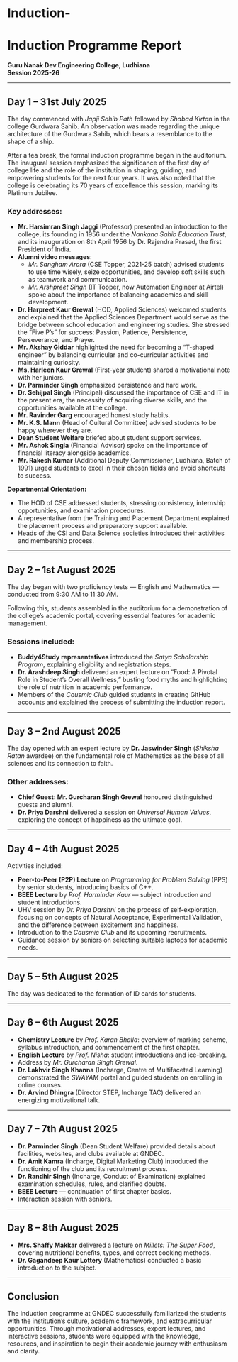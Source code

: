 # Induction-
# Induction Programme Report  
**Guru Nanak Dev Engineering College, Ludhiana**  
**Session 2025-26**  

---

## Day 1 – 31st July 2025  
The day commenced with *Japji Sahib Path* followed by *Shabad Kirtan* in the college Gurdwara Sahib. An observation was made regarding the unique architecture of the Gurdwara Sahib, which bears a resemblance to the shape of a ship.  

After a tea break, the formal induction programme began in the auditorium. The inaugural session emphasized the significance of the first day of college life and the role of the institution in shaping, guiding, and empowering students for the next four years. It was also noted that the college is celebrating its 70 years of excellence this session, marking its Platinum Jubilee.  

### Key addresses:  
- **Mr. Harsimran Singh Jaggi** (Professor) presented an introduction to the college, its founding in 1956 under the *Nankana Sahib Education Trust*, and its inauguration on 8th April 1956 by Dr. Rajendra Prasad, the first President of India.  
- **Alumni video messages**:  
  - *Mr. Sangham Arora* (CSE Topper, 2021-25 batch) advised students to use time wisely, seize opportunities, and develop soft skills such as teamwork and communication.  
  - *Mr. Arshpreet Singh* (IT Topper, now Automation Engineer at Airtel) spoke about the importance of balancing academics and skill development.  
- **Dr. Harpreet Kaur Grewal** (HOD, Applied Sciences) welcomed students and explained that the Applied Sciences Department would serve as the bridge between school education and engineering studies. She stressed the “Five P’s” for success: Passion, Patience, Persistence, Perseverance, and Prayer.  
- **Mr. Akshay Giddar** highlighted the need for becoming a “T-shaped engineer” by balancing curricular and co-curricular activities and maintaining curiosity.  
- **Ms. Harleen Kaur Grewal** (First-year student) shared a motivational note with her juniors.  
- **Dr. Parminder Singh** emphasized persistence and hard work.  
- **Dr. Sehijpal Singh** (Principal) discussed the importance of CSE and IT in the present era, the necessity of acquiring diverse skills, and the opportunities available at the college.  
- **Mr. Ravinder Garg** encouraged honest study habits.  
- **Mr. K.S. Mann** (Head of Cultural Committee) advised students to be happy wherever they are.  
- **Dean Student Welfare** briefed about student support services.  
- **Mr. Ashok Singla** (Financial Advisor) spoke on the importance of financial literacy alongside academics.  
- **Mr. Rakesh Kumar** (Additional Deputy Commissioner, Ludhiana, Batch of 1991) urged students to excel in their chosen fields and avoid shortcuts to success.  

**Departmental Orientation:**  
- The HOD of CSE addressed students, stressing consistency, internship opportunities, and examination procedures.  
- A representative from the Training and Placement Department explained the placement process and preparatory support available.  
- Heads of the CSI and Data Science societies introduced their activities and membership process.  

---

## Day 2 – 1st August 2025  
The day began with two proficiency tests — English and Mathematics — conducted from 9:30 AM to 11:30 AM.  

Following this, students assembled in the auditorium for a demonstration of the college’s academic portal, covering essential features for academic management.  

### Sessions included:  
- **Buddy4Study representatives** introduced the *Satya Scholarship Program*, explaining eligibility and registration steps.  
- **Dr. Arashdeep Singh** delivered an expert lecture on “Food: A Pivotal Role in Student’s Overall Wellness,” busting food myths and highlighting the role of nutrition in academic performance.  
- Members of the *Causmic Club* guided students in creating GitHub accounts and explained the process of submitting the induction report.  

---

## Day 3 – 2nd August 2025  
The day opened with an expert lecture by **Dr. Jaswinder Singh** (*Shiksha Ratan* awardee) on the fundamental role of Mathematics as the base of all sciences and its connection to faith.  

### Other addresses:  
- **Chief Guest: Mr. Gurcharan Singh Grewal** honoured distinguished guests and alumni.  
- **Dr. Priya Darshni** delivered a session on *Universal Human Values*, exploring the concept of happiness as the ultimate goal.  

---

## Day 4 – 4th August 2025  
Activities included:  
- **Peer-to-Peer (P2P) Lecture** on *Programming for Problem Solving* (PPS) by senior students, introducing basics of C++.  
- **BEEE Lecture** by *Prof. Harminder Kaur* — subject introduction and student introductions.  
- UHV session by *Dr. Priya Darshni* on the process of self-exploration, focusing on concepts of Natural Acceptance, Experimental Validation, and the difference between excitement and happiness.  
- Introduction to the *Causmic Club* and its upcoming recruitments.  
- Guidance session by seniors on selecting suitable laptops for academic needs.  

---

## Day 5 – 5th August 2025  
The day was dedicated to the formation of ID cards for students.  

---

## Day 6 – 6th August 2025  
- **Chemistry Lecture** by *Prof. Karan Bhalla*: overview of marking scheme, syllabus introduction, and commencement of the first chapter.  
- **English Lecture** by *Prof. Nisha*: student introductions and ice-breaking.  
- Address by *Mr. Gurcharan Singh Grewal*.  
- **Dr. Lakhvir Singh Khanna** (Incharge, Centre of Multifaceted Learning) demonstrated the *SWAYAM* portal and guided students on enrolling in online courses.  
- **Dr. Arvind Dhingra** (Director STEP, Incharge TAC) delivered an energizing motivational talk.  

---

## Day 7 – 7th August 2025  
- **Dr. Parminder Singh** (Dean Student Welfare) provided details about facilities, websites, and clubs available at GNDEC.  
- **Dr. Amit Kamra** (Incharge, Digital Marketing Club) introduced the functioning of the club and its recruitment process.  
- **Dr. Randhir Singh** (Incharge, Conduct of Examination) explained examination schedules, rules, and clarified doubts.  
- **BEEE Lecture** — continuation of first chapter basics.  
- Interaction session with seniors.  

---

## Day 8 – 8th August 2025  
- **Mrs. Shaffy Makkar** delivered a lecture on *Millets: The Super Food*, covering nutritional benefits, types, and correct cooking methods.  
- **Dr. Gagandeep Kaur Lottery** (Mathematics) conducted a basic introduction to the subject.  

---

## Conclusion  
The induction programme at GNDEC successfully familiarized the students with the institution’s culture, academic framework, and extracurricular opportunities. Through motivational addresses, expert lectures, and interactive sessions, students were equipped with the knowledge, resources, and inspiration to begin their academic journey with enthusiasm and clarity.
